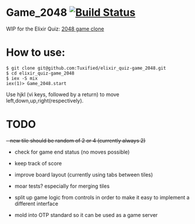 Game_2048 [![Build Status](https://travis-ci.org/Tuxified/elixir_quiz-game_2048.svg?branch=master)](https://travis-ci.org/Tuxified/elixir_quiz-game_2048)
=========

WIP for the Elixir Quiz: [2048 game clone](http://elixirquiz.github.io/2014-12-13-2048-game.html)

# How to use:
```
$ git clone git@github.com:Tuxified/elixir_quiz-game_2048.git
$ cd elixir_quiz-game_2048
$ iex -S mix
iex(1)> Game_2048.start
```

Use hjkl (vi keys, followed by a return) to move left,down,up,right(respectively).

# TODO

~~- new tile should be random of 2 or 4 (currently always 2)~~
- check for game end status (no moves possible)
- keep track of score
- improve board layout (currently using tabs between tiles)

- moar tests? especially for merging tiles
- split up game logic from controls in order to make it easy to implement a different interface
- mold into OTP standard so it can be used as a game server
